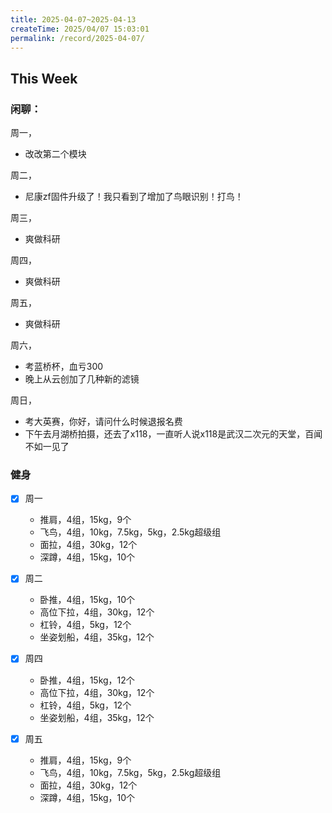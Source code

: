 ```yaml
---
title: 2025-04-07~2025-04-13
createTime: 2025/04/07 15:03:01
permalink: /record/2025-04-07/
---
```


## This Week

### 闲聊：
周一，

- 改改第二个模块

周二，
- 尼康zf固件升级了！我只看到了增加了鸟眼识别！打鸟！


周三，
- 爽做科研

周四，
- 爽做科研

周五，
- 爽做科研

周六，
- 考蓝桥杯，血亏300
- 晚上从云创加了几种新的滤镜

周日，
- 考大英赛，你好，请问什么时候退报名费
- 下午去月湖桥拍摄，还去了x118，一直听人说x118是武汉二次元的天堂，百闻不如一见了

### 健身

- [x] 周一
  - 推肩，4组，15kg，9个
  - 飞鸟，4组，10kg，7.5kg，5kg，2.5kg超级组
  - 面拉，4组，30kg，12个
  - 深蹲，4组，15kg，10个

- [x] 周二
  - 卧推，4组，15kg，10个
  - 高位下拉，4组，30kg，12个
  - 杠铃，4组，5kg，12个
  - 坐姿划船，4组，35kg，12个


- [x] 周四
  - 卧推，4组，15kg，12个
  - 高位下拉，4组，30kg，12个
  - 杠铃，4组，5kg，12个
  - 坐姿划船，4组，35kg，12个

- [x] 周五
  - 推肩，4组，15kg，9个
  - 飞鸟，4组，10kg，7.5kg，5kg，2.5kg超级组
  - 面拉，4组，30kg，12个
  - 深蹲，4组，15kg，10个
